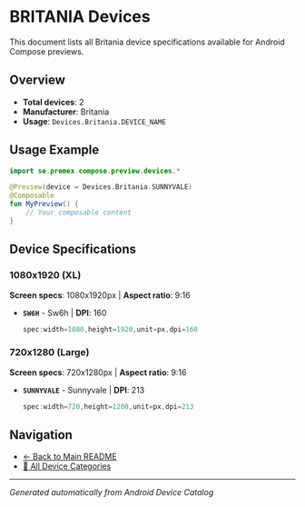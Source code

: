 # BRITANIA Devices

This document lists all Britania device specifications available for Android Compose previews.

## Overview

- **Total devices**: 2
- **Manufacturer**: Britania
- **Usage**: `Devices.Britania.DEVICE_NAME`

## Usage Example

```kotlin
import se.premex.compose.preview.devices.*

@Preview(device = Devices.Britania.SUNNYVALE)
@Composable
fun MyPreview() {
    // Your composable content
}
```

## Device Specifications

### 1080x1920 (XL)

**Screen specs**: 1080x1920px | **Aspect ratio**: 9:16

- **`SW6H`** - Sw6h | **DPI**: 160
  ```kotlin
  spec:width=1080,height=1920,unit=px,dpi=160
  ```

### 720x1280 (Large)

**Screen specs**: 720x1280px | **Aspect ratio**: 9:16

- **`SUNNYVALE`** - Sunnyvale | **DPI**: 213
  ```kotlin
  spec:width=720,height=1280,unit=px,dpi=213
  ```

## Navigation

- [← Back to Main README](../../README.md)
- [📱 All Device Categories](../README.md)

---
*Generated automatically from Android Device Catalog*
